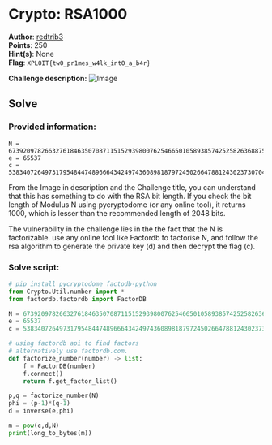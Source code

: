 # Crypto: RSA1000

**Author**: [redtrib3](https://github.com/redtrib3)<br>
**Points**: 250<br>
**Hint(s)**: None<br>
**Flag**: `XPLOIT{tw0_pr1mes_w4lk_int0_a_b4r}`<br>

**Challenge description:**
![Image](https://github.com/user-attachments/assets/8d3ae86e-fdb0-4b54-a395-0bd09e7ce5a5)

## Solve

### Provided information:
```
N = 6739209782663276184635070871151529398007625466501058938574252582636887535497023673733655010972336121284841015071383339168361056670916659555771955001950095847049054648518133505379440077150089410258371519979497904942381000057937721872345162755813742289177922673225018276835993005601845774906942344155997
e = 65537
c = 5383407264973179548447489666434249743608981879724502664788124302373070497592042919710140533116330487179127198942949212305367132470338467051011483689516959955809909887104386198334976366789162579027682350108152206200601787297165055729515233400233067464068707393044086479963112342654837709603577632256653
```
From the Image in description and the Challenge title, you can understand that this has something to do with the RSA bit length.
If you check the bit length of Modulus N using pycryptodome (or any online tool), it returns 1000, which is lesser than the recommended length of 2048 bits.

The vulnerability in the challenge lies in the the fact that the N is factorizable. use any online tool like Factordb to factorise N,
and follow the rsa algorithm to generate the private key (d) and then decrypt the flag (c).


### Solve script:

```python
# pip install pycryptodome factodb-python
from Crypto.Util.number import *
from factordb.factordb import FactorDB

N = 6739209782663276184635070871151529398007625466501058938574252582636887535497023673733655010972336121284841015071383339168361056670916659555771955001950095847049054648518133505379440077150089410258371519979497904942381000057937721872345162755813742289177922673225018276835993005601845774906942344155997
e = 65537
c = 5383407264973179548447489666434249743608981879724502664788124302373070497592042919710140533116330487179127198942949212305367132470338467051011483689516959955809909887104386198334976366789162579027682350108152206200601787297165055729515233400233067464068707393044086479963112342654837709603577632256653

# using factordb api to find factors
# alternatively use factordb.com.
def factorize_number(number) -> list:
    f = FactorDB(number)
    f.connect()
    return f.get_factor_list()

p,q = factorize_number(N)
phi = (p-1)*(q-1)
d = inverse(e,phi)

m = pow(c,d,N)
print(long_to_bytes(m))

```
